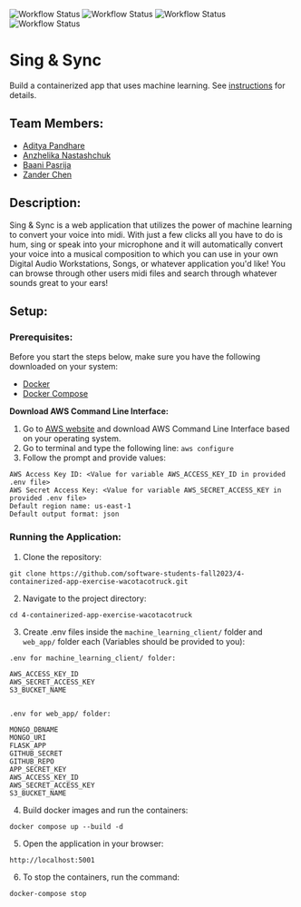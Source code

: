 ![Workflow Status](https://github.com/software-students-fall2023/4-containerized-app-exercise-wacotacotruck/actions/workflows/lint.yml/badge.svg?branch=main&kill_cache=1)
![Workflow Status](https://github.com/software-students-fall2023/4-containerized-app-exercise-wacotacotruck/actions/workflows/frontend.yml/badge.svg?branch=main&kill_cache=1)
![Workflow Status](https://github.com/software-students-fall2023/4-containerized-app-exercise-wacotacotruck/actions/workflows/backend.yml/badge.svg?branch=main&kill_cache=1)
![Workflow Status](https://github.com/software-students-fall2023/4-containerized-app-exercise-wacotacotruck/actions/workflows/ci-cd.yml/badge.svg?branch=main&kill_cache=1)


# Sing & Sync

Build a containerized app that uses machine learning. See [instructions](./instructions.md) for details.

## Team Members: 
- [Aditya Pandhare](https://github.com/awesomeadi00)
- [Anzhelika Nastashchuk](https://github.com/annsts)
- [Baani Pasrija](https://github.com/zeepxnflrp)
- [Zander Chen](https://github.com/ccczy-czy)

## Description:

Sing & Sync is a web application that utilizes the power of machine learning to convert your voice into midi. With just a few clicks all you have to do is hum, sing or speak into your microphone and it will automatically convert your voice into a musical composition to which you can use in your own Digital Audio Workstations, Songs, or whatever application you'd like! You can browse through other users midi files and search through whatever sounds great to your ears!

## Setup: 

### Prerequisites: 

Before you start the steps below, make sure you have the following downloaded on your system: 

- [Docker](https://docs.docker.com/get-docker/)
- [Docker Compose](https://docs.docker.com/compose/install/)

**Download AWS Command Line Interface:**

 1. Go to [AWS website](https://aws.amazon.com/cli/) and download AWS Command Line Interface based on your operating system.
 2. Go to terminal and type the following line: `aws configure`
 3. Follow the prompt and provide values:
 ```
 AWS Access Key ID: <Value for variable AWS_ACCESS_KEY_ID in provided .env file>
 AWS Secret Access Key: <Value for variable AWS_SECRET_ACCESS_KEY in provided .env file>
 Default region name: us-east-1
 Default output format: json
 ```
 
### Running the Application:

1. Clone the repository:
```
git clone https://github.com/software-students-fall2023/4-containerized-app-exercise-wacotacotruck.git
```

2. Navigate to the project directory: 
```
cd 4-containerized-app-exercise-wacotacotruck
```

3. Create .env files inside the `machine_learning_client/` folder and `web_app/` folder each (Variables should be provided to you):
```
.env for machine_learning_client/ folder:

AWS_ACCESS_KEY_ID
AWS_SECRET_ACCESS_KEY
S3_BUCKET_NAME


.env for web_app/ folder:

MONGO_DBNAME
MONGO_URI
FLASK_APP
GITHUB_SECRET
GITHUB_REPO
APP_SECRET_KEY
AWS_ACCESS_KEY_ID
AWS_SECRET_ACCESS_KEY
S3_BUCKET_NAME
```

4. Build docker images and run the containers:
```
docker compose up --build -d
```

5. Open the application in your browser:
```
http://localhost:5001
```

6. To stop the containers, run the command: 
```
docker-compose stop
```

